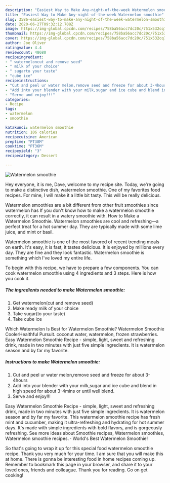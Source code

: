 ```yaml
---
description: "Easiest Way to Make Any-night-of-the-week Watermelon smoothie"
title: "Easiest Way to Make Any-night-of-the-week Watermelon smoothie"
slug: 3586-easiest-way-to-make-any-night-of-the-week-watermelon-smoothie
date: 2020-06-27T09:32:12.708Z
image: https://img-global.cpcdn.com/recipes/758ba56acc7dc20c/751x532cq70/watermelon-smoothie-recipe-main-photo.jpg
thumbnail: https://img-global.cpcdn.com/recipes/758ba56acc7dc20c/751x532cq70/watermelon-smoothie-recipe-main-photo.jpg
cover: https://img-global.cpcdn.com/recipes/758ba56acc7dc20c/751x532cq70/watermelon-smoothie-recipe-main-photo.jpg
author: Joe Oliver
ratingvalue: 4.4
reviewcount: 48680
recipeingredient:
- " watermeloncut and remove seed"
- " milk of your choice"
- " sugarto your taste"
- "cube ice"
recipeinstructions:
- "Cut and peel ur water melon,remove seed and freeze for about 3-4hours"
- "Add into your blender with your milk,sugar and ice cube and blend in high speed for about 3-4mins or until well blend."
- "Serve and enjoy!!!"
categories:
- Recipe
tags:
- watermelon
- smoothie

katakunci: watermelon smoothie 
nutrition: 106 calories
recipecuisine: American
preptime: "PT38M"
cooktime: "PT36M"
recipeyield: "3"
recipecategory: Dessert

---
```



![Watermelon smoothie](https://img-global.cpcdn.com/recipes/758ba56acc7dc20c/751x532cq70/watermelon-smoothie-recipe-main-photo.jpg)

Hey everyone, it is me, Dave, welcome to my recipe site. Today, we're going to make a distinctive dish, watermelon smoothie. One of my favorites food recipes. For mine, I will make it a little bit tasty. This will be really delicious.

Watermelon smoothies are a bit different from other fruit smoothies since watermelon has If you don&#39;t know how to make a watermelon smoothie correctly, it can result in a watery smoothie with. How to Make a Watermelon Smoothie. Watermelon smoothies are cool and refreshing—a perfect treat for a hot summer day. They are typically made with some lime juice, and mint or basil.

Watermelon smoothie is one of the most favored of recent trending meals on earth. It's easy, it is fast, it tastes delicious. It is enjoyed by millions every day. They are fine and they look fantastic. Watermelon smoothie is something which I've loved my entire life.


To begin with this recipe, we have to prepare a few components. You can cook watermelon smoothie using 4 ingredients and 3 steps. Here is how you cook it.

<!--inarticleads1-->

##### The ingredients needed to make Watermelon smoothie:

1. Get  watermelon(cut and remove seed)
1. Make ready  milk of your choice
1. Take  sugar(to your taste)
1. Take cube ice


Which Watermelon Is Best for Watermelon Smoothie? Watermelon Smoothie CoolerHealthful Pursuit. coconut water, watermelon, frozen strawberries. Easy Watermelon Smoothie Recipe - simple, light, sweet and refreshing drink, made in two minutes with just five simple ingredients. It is watermelon season and by far my favorite. 

<!--inarticleads2-->

##### Instructions to make Watermelon smoothie:

1. Cut and peel ur water melon,remove seed and freeze for about 3-4hours
1. Add into your blender with your milk,sugar and ice cube and blend in high speed for about 3-4mins or until well blend.
1. Serve and enjoy!!!


Easy Watermelon Smoothie Recipe - simple, light, sweet and refreshing drink, made in two minutes with just five simple ingredients. It is watermelon season and by far my favorite. This watermelon smoothie recipe has fresh mint and cucumber, making it ultra-refreshing and hydrating for hot summer days. It&#39;s made with simple ingredients with bold flavors, and is gorgeously refreshing. See more ideas about Smoothie recipes, Watermelon smoothies, Watermelon smoothie recipes. · World&#39;s Best Watermelon Smoothie! 

So that's going to wrap it up for this special food watermelon smoothie recipe. Thank you very much for your time. I am sure that you will make this at home. There is gonna be interesting food in home recipes coming up. Remember to bookmark this page in your browser, and share it to your loved ones, friends and colleague. Thank you for reading. Go on get cooking!
